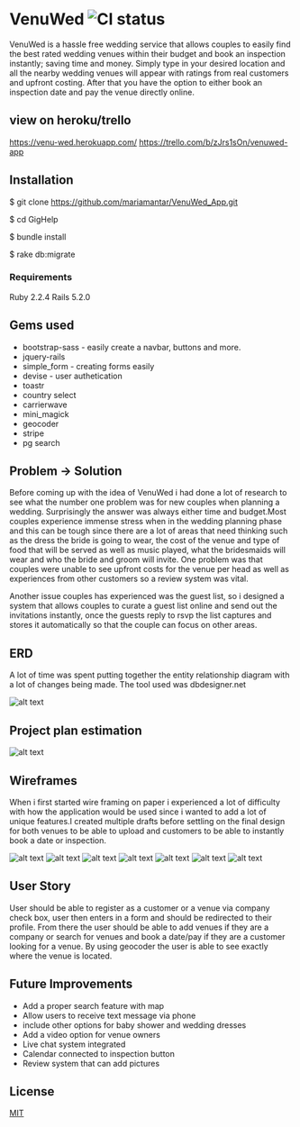 # VenuWed ![CI status](https://img.shields.io/badge/build-passing-brightgreen.svg)

VenuWed is a hassle free wedding service that allows couples to easily find the best rated wedding venues within their budget and book an inspection instantly; saving time and money. Simply type in your desired location and all the nearby wedding venues will appear with ratings from real customers and upfront costing. After that you have the option to either book an inspection date and pay the venue directly online.

## view on heroku/trello
 https://venu-wed.herokuapp.com/
 https://trello.com/b/zJrs1sOn/venuwed-app

## Installation
$ git clone https://github.com/mariamantar/VenuWed_App.git

$ cd GigHelp

$ bundle install

$ rake db:migrate
### Requirements
Ruby 2.2.4
Rails 5.2.0

## Gems used
- bootstrap-sass - easily create a navbar, buttons and more.
- jquery-rails
- simple_form - creating forms easily
- devise  - user authetication
- toastr
- country select
- carrierwave
- mini_magick
- geocoder
- stripe
- pg search


## Problem -> Solution

Before coming up with the idea of VenuWed i had done a lot of research to see what the number one problem was for new couples when planning a wedding. Surprisingly the answer was always either time and budget.Most couples experience immense stress when in the wedding planning phase and this can be tough since there are a lot of areas that need thinking such as the dress the bride is going to wear, the cost of the venue and type of food that will be served as well as music played, what the bridesmaids will wear and who the bride and groom will invite. One problem was that couples were unable to see upfront costs for the venue per head as well as experiences from other customers so a review system was vital.

Another issue couples has experienced was the guest list, so i designed a system that allows couples to curate a guest list online and send out the invitations instantly, once the guests reply to rsvp the list captures and stores it automatically so that the couple can focus on other areas.

## ERD

A lot of time was spent putting together the entity relationship diagram with a lot of changes being made. The tool used was dbdesigner.net


![alt text](https://i.imgur.com/U7XeyZa.png)

## Project plan estimation

![alt text](https://i.imgur.com/A3vXs5R.png)

## Wireframes

When i first started wire framing on paper i experienced a lot of difficulty with how the application would be used since i wanted to add a lot of unique features.I created multiple drafts before settling on the final design for both venues to be able to upload and customers to be able to instantly book a date or inspection.


![alt text](https://i.imgur.com/outhtNn.png)
![alt text](https://i.imgur.com/7jOvUaY.png)
![alt text](https://i.imgur.com/mjkp4bx.png)
![alt text](https://i.imgur.com/jSSO9tu.png)
![alt text](https://i.imgur.com/UpayXNN.png)
![alt text](https://i.imgur.com/9IyaGjy.png)
![alt text](https://i.imgur.com/qpgIYfa.png)

## User Story

User should be able to register as a customer or a venue via company check box, user then enters in a form and should be redirected to their profile. From there the user should be able to add venues if they are a company or search for venues and book a date/pay if they are a customer looking for a venue. By using geocoder the user is able to see exactly where the venue is located.

## Future Improvements
- Add a proper search feature with map
- Allow users to receive text message via phone
- include other options for baby shower and wedding dresses
- Add a video option for venue owners
- Live chat system integrated
- Calendar connected to inspection button
- Review system that can add pictures







## License
[MIT](https://choosealicense.com/licenses/mit/)
